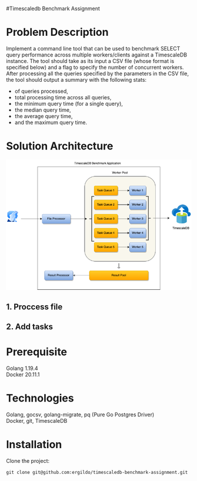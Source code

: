 #Timescaledb Benchmark Assignment

# Problem Description
Implement a command line tool that can be used to benchmark SELECT
query performance across multiple workers/clients against a TimescaleDB instance. The tool
should take as its input a CSV file (whose format is specified below) and a flag to specify the
number of concurrent workers. After processing all the queries specified by the parameters in
the CSV file, the tool should output a summary with the following stats:
* of queries processed,
* total processing time across all queries,
* the minimum query time (for a single query),
* the median query time,
* the average query time,
* and the maximum query time.

# Solution Architecture

![solution architecture diagram](timescaledb-benchmark-assignment-solution.png "Solution Architecture Diagram")

## 1. Proccess file

## 2. Add tasks


# Prerequisite
Golang  1.19.4<br/>
Docker 20.11.1<br/>

# Technologies
Golang, gocsv, golang-migrate, pq (Pure Go Postgres Driver)<br/>
Docker, git, TimescaleDB<br/>

# Installation

Clone the project:

``` 
git clone git@github.com:ergildo/timescaledb-benchmark-assignment.git

```


